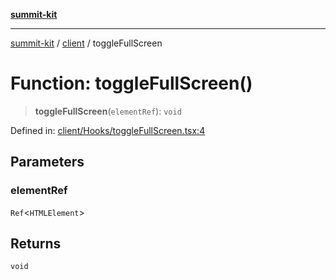 [**summit-kit**](../../README.md)

***

[summit-kit](../../modules.md) / [client](../README.md) / toggleFullScreen

# Function: toggleFullScreen()

> **toggleFullScreen**(`elementRef`): `void`

Defined in: [client/Hooks/toggleFullScreen.tsx:4](https://github.com/andrewgremlich/summit-kit/blob/6327ae85f596a5240389e6b196cd57e9b0b1fada/src/react/client/Hooks/toggleFullScreen.tsx#L4)

## Parameters

### elementRef

`Ref`\<`HTMLElement`\>

## Returns

`void`
